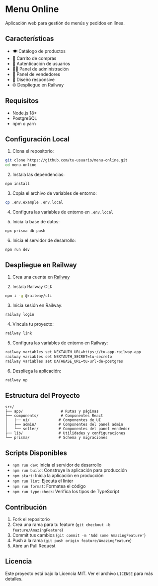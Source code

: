 # Menu Online

Aplicación web para gestión de menús y pedidos en línea.

## Características

- 🍽️ Catálogo de productos
- 🛒 Carrito de compras
- 👤 Autenticación de usuarios
- 👨‍💼 Panel de administración
- 🏪 Panel de vendedores
- 📱 Diseño responsive
- 🌐 Despliegue en Railway

## Requisitos

- Node.js 18+
- PostgreSQL
- npm o yarn

## Configuración Local

1. Clona el repositorio:
```bash
git clone https://github.com/tu-usuario/menu-online.git
cd menu-online
```

2. Instala las dependencias:
```bash
npm install
```

3. Copia el archivo de variables de entorno:
```bash
cp .env.example .env.local
```

4. Configura las variables de entorno en `.env.local`

5. Inicia la base de datos:
```bash
npx prisma db push
```

6. Inicia el servidor de desarrollo:
```bash
npm run dev
```

## Despliegue en Railway

1. Crea una cuenta en [Railway](https://railway.app)

2. Instala Railway CLI:
```bash
npm i -g @railway/cli
```

3. Inicia sesión en Railway:
```bash
railway login
```

4. Vincula tu proyecto:
```bash
railway link
```

5. Configura las variables de entorno en Railway:
```bash
railway variables set NEXTAUTH_URL=https://tu-app.railway.app
railway variables set NEXTAUTH_SECRET=tu-secreto
railway variables set DATABASE_URL=tu-url-de-postgres
```

6. Despliega la aplicación:
```bash
railway up
```

## Estructura del Proyecto

```
src/
├── app/                 # Rutas y páginas
├── components/          # Componentes React
│   ├── ui/             # Componentes de UI
│   ├── admin/          # Componentes del panel admin
│   └── seller/         # Componentes del panel vendedor
├── lib/                # Utilidades y configuraciones
└── prisma/             # Schema y migraciones
```

## Scripts Disponibles

- `npm run dev`: Inicia el servidor de desarrollo
- `npm run build`: Construye la aplicación para producción
- `npm start`: Inicia la aplicación en producción
- `npm run lint`: Ejecuta el linter
- `npm run format`: Formatea el código
- `npm run type-check`: Verifica los tipos de TypeScript

## Contribución

1. Fork el repositorio
2. Crea una rama para tu feature (`git checkout -b feature/AmazingFeature`)
3. Commit tus cambios (`git commit -m 'Add some AmazingFeature'`)
4. Push a la rama (`git push origin feature/AmazingFeature`)
5. Abre un Pull Request

## Licencia

Este proyecto está bajo la Licencia MIT. Ver el archivo `LICENSE` para más detalles. 